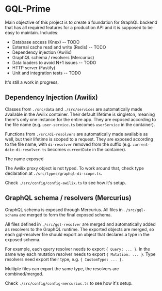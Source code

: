 # GQL-Prime

Main objective of this project is to create a foundation for GraphQL backend that has all required features for a production API and it is supposed to be
easy to maintain. Includes:

- Database access (Knex) -- TODO
- External cache read and write (Redis) -- TODO
- Dependency injection (Awilix)
- GraphQL schema / resolvers (Mercurius)
- Data loaders to avoid N+1 issues -- TODO
- HTTP server (Fastify)
- Unit and integration tests -- TODO

It's still a work in progress.

## Dependency Injection (Awilix)

Classes from `./src/data` and `./src/services` are automatically made available in the Awilix container.
Their default lifetime is singleton, meaning there's only one instance for the entire app.
They are exposed according to the file name (e.g. `user-service.ts` becomes `userService` in the container).

Functions from `./src/di-resolvers` are automatically made available as well, but their lifetime is scoped to
a request.
They are exposed according to the file name, with `di-resolver` removed from the suffix
(e.g. `current-date-di-resolver.ts` becomes `currentDate` in the container).

The name exposed

The Awilix proxy object is not typed. To work around that, check type declaration at `./src/types/graphql-di-scope.ts`.

Check `./src/config/config-awilix.ts` to see how it's setup.

## GraphQL schema / resolvers (Mercurius)

GraphQL schema is exposed through Mercurius. All files in `./src/gql-schema` are merged to form the final exposed schema.

All files defined in `./src/gql-resolver` are merged and automatically added as resolvers to the GraphQL runtime.
The exported objects are merged, so each gql-resolver file should export an object that declares a type in the exposed schema.

For example, each query resolver needs to export `{ Query: ... }`. In the same way each mutation resolver needs to export `{ Mutation: ... }`.
Type resolvers need export their type, e.g. `{ CustomType: ... }`.

Multiple files can export the same type, the resolvers are combined/merged.

Check `./src/config/config-mercurius.ts` to see how it's setup.
